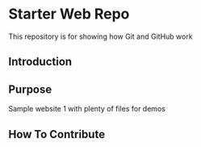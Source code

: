 # Starter Web Repo

This repository is for showing how Git and GitHub work

## Introduction

## Purpose

Sample website 1 with plenty of files for demos

## How To Contribute

